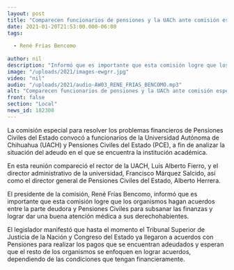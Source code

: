 ```yaml
---
layout: post
title: "Comparecen funcionarios de pensiones y la UACh ante comisión especial en Congreso del Estado "
date: 2021-01-20T21:53:00.000-06:00
tags:
  
  - René Frías Bencomo
  
author: nil
description: "Informó que es importante que esta comisión logre que los organismos hagan acuerdos entre la parte deudora y Pensiones"
image: "/uploads/2021/images-ewgrr.jpg"
video: "nil"
audio: "/uploads/2021/audio-AW03_RENE_FRIAS_BENCOMO.mp3"
alt: "Comparecen funcionarios de pensiones y la UACh ante comisión especial en Congreso del Estado "
front: false
section: "Local"
news_id: 182308
---
```


La comisión especial para resolver los problemas financieros de Pensiones Civiles del Estado convocó a funcionarios de la Universidad Autónoma de Chihuahua (UACH) y Pensiones Civiles del Estado (PCE), a fin de analizar la situación del adeudo en el que se encuentra la institución académica.

En esta reunión compareció el rector de la UACH, Luis Alberto Fierro, y el director administrativo de la universidad, Francisco Márquez Salcido, así como el director general de Pensiones Civiles del Estado, Alberto Herrera.

El presidente de la comisión, René Frías Bencomo, informó que es importante que esta comisión logre que los organismos hagan acuerdos entre la parte deudora y Pensiones Civiles para subsanar las finanzas y lograr dar una buena atención médica a sus derechohabientes.

El legislador manifestó que hasta el momento el Tribunal Superior de Justicia de la Nación y Congreso del Estado ya llegaron a acuerdos con Pensiones para realizar los pagos que se encuentran adeudados y esperan que el resto de los organismos se enfoquen en lograr acuerdos, dependiendo de las condiciones que tengan financieramente.